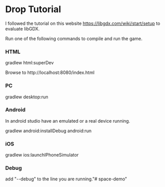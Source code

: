 # Drop Tutorial

I followed the tutorial on this website https://libgdx.com/wiki/start/setup to evaluate libGDX.

Run one of the following commands to compile and run the game.

### HTML

gradlew html:superDev

Browse to http://localhost:8080/index.html

### PC

gradlew desktop:run

### Android

In android studio have an emulated or a real device running.

gradlew android:installDebug android:run

### iOS

gradlew ios:launchIPhoneSimulator

### Debug

add "--debug" to the line you are running."# space-demo" 
